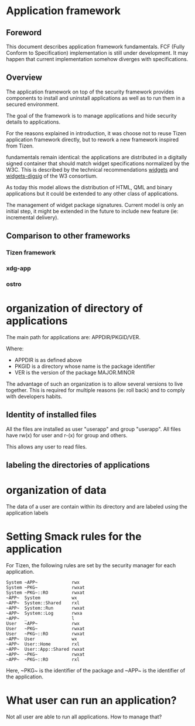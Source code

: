 
Application framework
=====================

Foreword
--------

This document describes application framework fundamentals. 
FCF (Fully Conform to Specification) implementation is still under development.
It may happen that current implementation somehow diverges with specifications.

Overview
--------

The application framework on top of the security framework
provides components to install and uninstall applications
as well as to run them in a secured environment.

The goal of the framework is to manage applications and hide security details
to applications.

For the reasons explained in introduction, it was choose not to reuse Tizen
application framework directly, but to rework a new framework inspired from Tizen.

fundamentals remain identical: the applications are distributed
in a digitally signed container that should match widget specifications
normalized by the W3C. This is described by the technical
recommendations [widgets] and [widgets-digsig] of the W3 consortium.

As today this model allows the distribution of HTML, QML and binary applications
but it could be extended to any other class of applications.

The management of widget package signatures.
Current model is only an initial step, it might be extended in the
future to include new feature (ie: incremental delivery).


Comparison to other frameworks
------------------------------

### Tizen framework

### xdg-app

### ostro

organization of directory of applications
=========================================

The main path for applications are: APPDIR/PKGID/VER.

Where:

 - APPDIR is as defined above
 - PKGID is a directory whose name is the package identifier
 - VER is the version of the package MAJOR.MINOR

The advantage of such an organization is to allow several versions to live together.
This is required for multiple reasons (ie: roll back) and to comply with developers habits.

Identity of installed files
---------------------------

All the files are installed as user "userapp" and group "userapp".
All files have rw(x) for user and r-(x) for group and others.

This allows any user to read files.


labeling the directories of applications
-----------------------------------------


organization of data
====================

The data of a user are contain within its directory and are labeled using the application labels

Setting Smack rules for the application
=======================================

For Tizen, the following rules are set by the security manager for each application.

    System ~APP~             rwx
    System ~PKG~             rwxat
    System ~PKG~::RO         rwxat
    ~APP~  System            wx
    ~APP~  System::Shared    rxl
    ~APP~  System::Run       rwxat
    ~APP~  System::Log       rwxa
    ~APP~  _                 l
    User   ~APP~             rwx
    User   ~PKG~             rwxat
    User   ~PKG~::RO         rwxat
    ~APP~  User              wx
    ~APP~  User::Home        rxl
    ~APP~  User::App::Shared rwxat
    ~APP~  ~PKG~             rwxat
    ~APP~  ~PKG~::RO         rxl

Here, ~PKG~ is the identifier of the package and ~APP~ is the identifier of the application.

What user can run an application?
=================================

Not all user are able to run all applications.
How to manage that?


[meta-intel]:       https://github.com/01org/meta-intel-iot-security                "A collection of layers providing security technologies"
[widgets]:          http://www.w3.org/TR/widgets                                    "Packaged Web Apps"
[widgets-digsig]:   http://www.w3.org/TR/widgets-digsig                             "XML Digital Signatures for Widgets"
[libxml2]:          http://xmlsoft.org/html/index.html                              "libxml2"
[openssl]:          https://www.openssl.org                                         "OpenSSL"
[xmlsec]:           https://www.aleksey.com/xmlsec                                  "XMLSec"
[json-c]:           https://github.com/json-c/json-c                                "JSON-c"
[d-bus]:            http://www.freedesktop.org/wiki/Software/dbus                   "D-Bus"
[libzip]:           http://www.nih.at/libzip                                        "libzip"
[cmake]:            https://cmake.org                                               "CMake"
[security-manager]: https://wiki.tizen.org/wiki/Security/Tizen_3.X_Security_Manager "Security-Manager"
[app-manifest]:     http://www.w3.org/TR/appmanifest                                "Web App Manifest"
[tizen-security]:   https://wiki.tizen.org/wiki/Security                            "Tizen security home page"
[tizen-secu-3]:     https://wiki.tizen.org/wiki/Security/Tizen_3.X_Overview         "Tizen 3 security overview"


